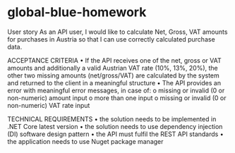 # global-blue-homework

User story
As an API user, I would like to calculate Net, Gross, VAT amounts for purchases in Austria so that I can use correctly calculated purchase data.

ACCEPTANCE CRITERIA
• If the API receives one of the net, gross or VAT amounts and additionally a valid Austrian VAT rate (10%, 13%, 20%), the other two missing amounts (net/gross/VAT) are calculated by the system and returned to the client in a meaningful structure
• The API provides an error with meaningful error messages, in case of:
o missing or invalid (0 or non-numeric) amount input
o more than one input
o missing or invalid (0 or non-numeric) VAT rate input

TECHNICAL REQUIREMENTS
• the solution needs to be implemented in .NET Core latest version
• the solution needs to use dependency injection (DI) software design pattern
• the API must fulfil the REST API standards
• the application needs to use Nuget package manager
